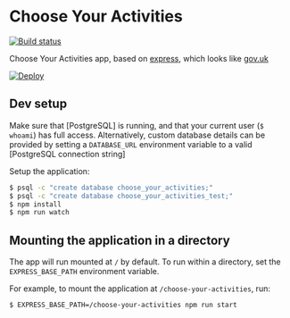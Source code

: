 # Choose Your Activities

[![Build status][build status image]][ci]

Choose Your Activities app, based on [express], which looks like [gov.uk]

[![Deploy][heroku deploy image]][heroku deploy hook]

## Dev setup

Make sure that [PostgreSQL] is running, and that your current user (`$ whoami`)
has full access. Alternatively, custom database details can be provided by setting
a `DATABASE_URL` environment variable to a valid [PostgreSQL connection string]

Setup the application:

```sh
$ psql -c "create database choose_your_activities;"
$ psql -c "create database choose_your_activities_test;"
$ npm install
$ npm run watch
```

## Mounting the application in a directory

The app will run mounted at `/` by default. To run within a directory, set the
`EXPRESS_BASE_PATH` environment variable.

For example, to mount the application at `/choose-your-activities`, run:

```sh
$ EXPRESS_BASE_PATH=/choose-your-activities npm run start
```

[build status image]: https://api.travis-ci.org/lm-tools/choose-your-activities.svg
[ci]: https://travis-ci.org/lm-tools/choose-your-activities
[express]: http://expressjs.com/
[gov.uk]: https://www.gov.uk/
[heroku deploy image]: https://www.herokucdn.com/deploy/button.svg
[heroku deploy hook]: https://heroku.com/deploy
